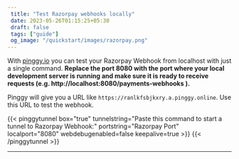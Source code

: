 ```yaml
---
 title: "Test Razorpay webhooks locally" 
 date: 2023-05-26T01:15:25+05:30 
 draft: false 
 tags: ["guide"]
 og_image: "/quickstart/images/razorpay.png"
---
```


With [pinggy.io](https://pinggy.io) you can test your Razorpay Webhook from localhost with just a single command. **Replace the port 8080 with the port where your local development server is running and make sure it is ready to receive requests (e.g. http://localhost:8080/payments-webhooks ).**

Pinggy will give you a URL like `https://ranlkfsbjkxry.a.pinggy.online`. Use this URL to test the webhook.

{{< pinggytunnel box="true" tunnelstring="Paste this command to start a tunnel to Razorpay Webhook:" portstring="Razorpay Port" localport="8080" webdebugenabled=false keepalive=true >}}
{{< /pinggytunnel >}}

<hr>
